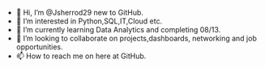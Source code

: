 - 👋 Hi, I’m @Jsherrod29 new to GitHub.
- 👀 I’m interested in Python,SQL,IT,Cloud etc.
- 🌱 I’m currently learning Data Analytics and completing 08/13.
- 💞️ I’m looking to collaborate on projects,dashboards, networking and job opportunities. 
- 📫 How to reach me on here at GitHub. 

<!---
Jsherrod29/Jsherrod29 is a ✨ special ✨ repository because its `README.md` (this file) appears on your GitHub profile.
You can click the Preview link to take a look at your changes.
--->
